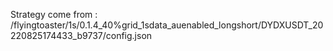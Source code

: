 Strategy come from : /flyingtoaster/1s/0.1.4_40%grid_1sdata_auenabled_longshort/DYDXUSDT_20220825174433_b9737/config.json